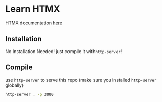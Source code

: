 # Learn HTMX

HTMX documentation [here](https://htmx.org/)

## Installation

No Installation Needed! just compile it with`http-server`!

## Compile

use `http-server` to serve this repo (make sure you installed `http-server` globally)

```bash
http-server . -p 3000
```
